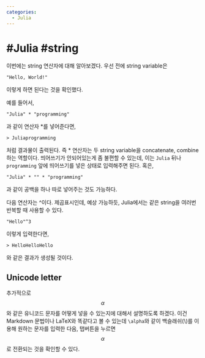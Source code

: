 ```yaml
---
categories:
  - Julia
---
```


# #Julia #string

이번에는 string 연산자에 대해 알아보겠다. 우선 전에 string variable은

```
"Hello, World!"
```
이렇게 하면 된다는 것을 확인했다.

예를 들어서,

```
"Julia" * "programming"
```
과 같이 연산자 *를 넣어준다면, 

```
> Juliaprogramming
```
처럼 결과물이 출력된다. 즉 * 연산자는 두 string variable을 concatenate, combine 하는 역할이다. 띄어쓰기가 안되어있는게 좀 불편할 수 있는데, 이는 `Julia` 뒤나 `programming` 앞에 띄어쓰기를 넣은 상태로 입력해주면 된다. 혹은,

```
"Julia" * "" * "programming"
```
과 같이 공백을 하나 따로 넣어주는 것도 가능하다.

  
다음 연산자는 ^이다. 제곱표시인데, 예상 가능하듯, Julia에서는 같은 string을 여러번 반복할 때 사용할 수 있다.
```
"Hello"^3
```
이렇게 입력한다면,

```
> HelloHelloHello
```
와 같은 결과가 생성될 것이다. 

## Unicode letter

추가적으로 $$\alpha$$ 와 같은 유니코드 문자를 어떻게 넣을 수 있는지에 대해서 설명하도록 하겠다. 이건 Markdown 문법이나 LaTeX와 똑같다고 볼 수 있는데 `\alpha`와 같이 백슬래쉬(\\)를 이용해 원하는 문자를 입력한 다음, 탭버튼을 누르면 $$\alpha$$ 로 전환되는 것을 확인할 수 있다.
<!--stackedit_data:
eyJoaXN0b3J5IjpbMTM0NTgxOTU0MywyMTM2MzYwNDcxLDE2MD
I3NDU0ODMsMTExNTAyNjA1OV19
-->